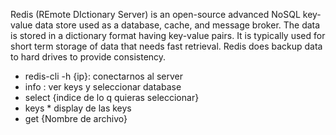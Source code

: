 Redis (REmote DIctionary Server) is an open-source advanced NoSQL key-value data store used as a database, cache, and message broker. The data is stored in a dictionary format having key-value pairs. It is typically used for short term storage of data that needs fast retrieval. Redis does backup data to hard drives to provide consistency.

- redis-cli -h {ip}: conectarnos al server
- info : ver keys y seleccionar database
- select {indice de lo q quieras seleccionar}
- keys *  display de las keys
- get {Nombre de archivo}